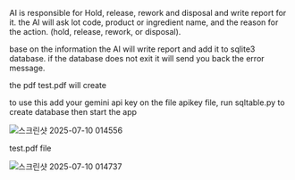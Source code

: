 AI is responsible for Hold, release, rework and disposal and write report for it.
the AI will ask lot code, product or ingredient name, and the reason for the action. (hold, release, rework, or disposal).

base on the information the AI will write report and add it to sqlite3 database. if the database does not exit it will send you back the error message.

the pdf test.pdf will create

to use this add your gemini api key on the file apikey file, run sqltable.py to create database then start the app

![스크린샷 2025-07-10 014556](https://github.com/user-attachments/assets/586140cf-84c3-403f-8404-5c97423b0ae6)

test.pdf file

![스크린샷 2025-07-10 014737](https://github.com/user-attachments/assets/860942cb-8536-4b17-a4a8-1f704b03d0ca)

